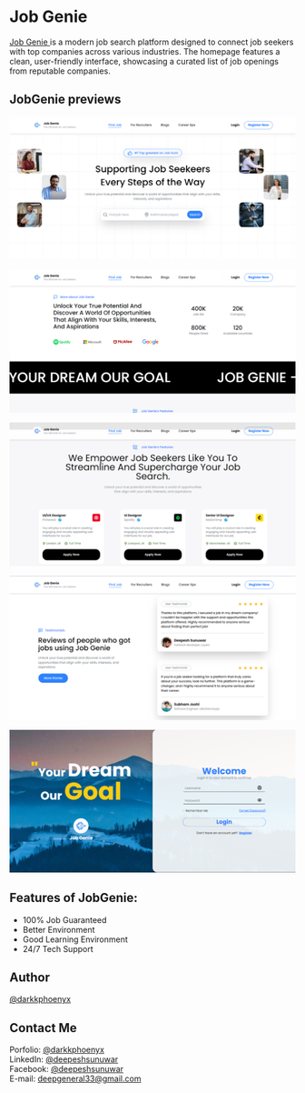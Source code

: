 # Job Genie

[Job Genie ](https://jobgenie-website.vercel.app/) is a modern job search platform designed to connect job seekers with top companies across various industries. The homepage features a clean, user-friendly interface, showcasing a curated list of job openings from reputable companies.

## JobGenie previews

<p align="center">
<img src="./gitassets/page1.png" alt="page1 png"/>
<p align="center">
<img src="./gitassets/page2.png" alt="page2 png"/>
</p>
<p align="center">
<img src="./gitassets/page3.png" alt="page3 png"/>
</p>
<p align="center">
<img src="./gitassets/page5.png" alt="page5 png"/>
</p>
<p align="center">
<img src="./gitassets/page6.png" alt="page6 png"/>
</p>

## Features of JobGenie:

- 100% Job Guaranteed
- Better Environment
- Good Learning Environment
- 24/7 Tech Support

## Author

[@darkkphoenyx](https://github.com/darkkphoenyx)

## Contact Me

Porfolio: [@darkkphoenyx](https://darkkphoenyx-portfolio.vercel.app/)  
LinkedIn: [@deepeshsunuwar](https://www.linkedin.com/in/deepesh-sunuwar-6237351aa/)  
Facebook: [@deepeshsunuwar](https://www.facebook.com/deepesh.sunuwar.08)  
E-mail: deepgeneral33@gmail.com
